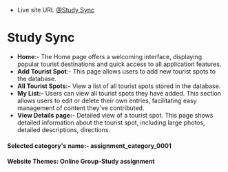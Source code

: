 - Live site URL [@Study Sync](https://study-sync-97408.web.app/)

# Study Sync



- **Home**:- The Home page offers a welcoming interface, displaying popular tourist destinations and quick access to all application features.
- **Add Tourist Spot**:- This page allows users to add new tourist spots to the database.
- **All Tourist Spots:-** View a list of all tourist spots stored in the database.
- **My List:-** Users can view all tourist spots they have added. This section allows users to edit or delete their own entries, facilitating easy management of content they've contributed.
- **View Details page:-** Detailed view of a tourist spot. This page shows detailed information about the tourist spot, including large photos, detailed descriptions, directions.


#### Selected category's name:- assignment_category_0001
#### Website Themes: Online Group-Study assignment
